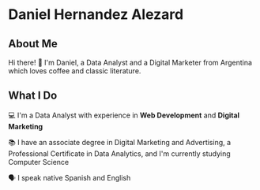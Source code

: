# Daniel Hernandez Alezard

## About Me
Hi there! 👋 I'm Daniel, a Data Analyst and a Digital Marketer from Argentina which loves coffee and classic literature.

## What I Do
💻 I'm a Data Analyst with experience in **Web Development** and **Digital Marketing**

📚 I have an associate degree in Digital Marketing and Advertising, a Professional Certificate in Data Analytics, and I'm currently studying Computer Science

🗣️ I speak native Spanish and English
